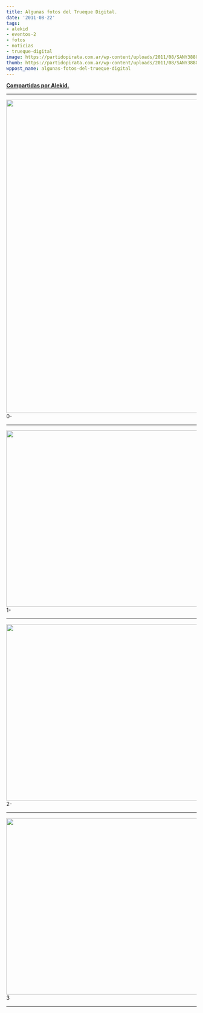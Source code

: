 ```yaml
---
title: Algunas fotos del Trueque Digital.
date: '2011-08-22'
tags:
- alekid
- eventos-2
- fotos
- noticias
- trueque-digital
image: https://partidopirata.com.ar/wp-content/uploads/2011/08/SANY3880.jpg
thumb: https://partidopirata.com.ar/wp-content/uploads/2011/08/SANY3880.jpg
wppost_name: algunas-fotos-del-trueque-digital
---
```


<strong><a href="https://twitter.com/#!/_alekid" target="_blank">Compartidas por Alekid.</a></strong>

<hr />

<a href="https://partidopirata.com.ar/wp-content/uploads/2011/08/SANY3875.jpg"><img class="aligncenter size-large wp-image-1671" title="SANYO DIGITAL CAMERA" src="https://partidopirata.com.ar/wp-content/uploads/2011/08/SANY3875-768x1024.jpg" alt="" width="620" height="826" /></a>0-

<hr />

<a href="https://partidopirata.com.ar/wp-content/uploads/2011/08/SANY38801.jpg"><img class="aligncenter size-large wp-image-1672" title="SANYO DIGITAL CAMERA" src="https://partidopirata.com.ar/wp-content/uploads/2011/08/SANY38801-1024x768.jpg" alt="" width="620" height="465" /></a>1-

<hr />

<a href="https://partidopirata.com.ar/wp-content/uploads/2011/08/SANY3872.jpg"><img class="aligncenter size-large wp-image-1673" title="SANYO DIGITAL CAMERA" src="https://partidopirata.com.ar/wp-content/uploads/2011/08/SANY3872-1024x768.jpg" alt="" width="620" height="465" /></a>2-

<hr />

<a href="https://partidopirata.com.ar/wp-content/uploads/2011/08/SANY38761.jpg"><img class="aligncenter size-large wp-image-1675" title="SANYO DIGITAL CAMERA" src="https://partidopirata.com.ar/wp-content/uploads/2011/08/SANY38761-1024x768.jpg" alt="" width="620" height="465" /></a><a href="https://partidopirata.com.ar/wp-content/uploads/2011/08/SANY3880.jpg">
</a>3

<hr />
